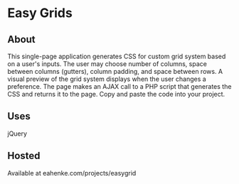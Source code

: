 # Easy Grids

## About
This single-page application generates CSS for custom grid system based on a user's inputs.  The user may choose number of columns, space between columns (gutters), column padding, and space between rows.  A visual preview of the grid system displays when the user changes a preference.  The page makes an AJAX call to a PHP script that generates the CSS and returns it to the page.  Copy and paste the code into your project.

## Uses
jQuery


## Hosted
Available at eahenke.com/projects/easygrid